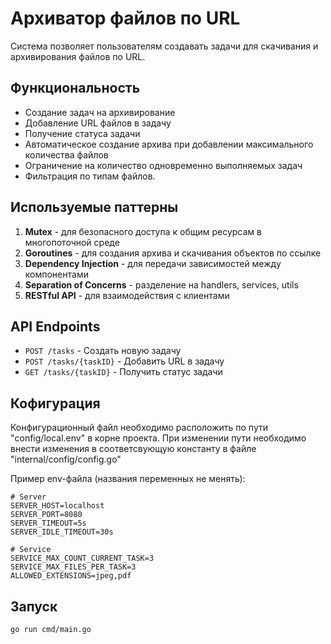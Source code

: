 # Архиватор файлов по URL

Система позволяет пользователям создавать задачи для скачивания и архивирования файлов по URL.

## Функциональность

- Создание задач на архивирование
- Добавление URL файлов в задачу
- Получение статуса задачи
- Автоматическое создание архива при добавлении максимального количества файлов
- Ограничение на количество одновременно выполняемых задач
- Фильтрация по типам файлов.

## Используемые паттерны

1. **Mutex** - для безопасного доступа к общим ресурсам в многопоточной среде
2. **Goroutines** - для создания архива и скачивания объектов по ссылке
3. **Dependency Injection** - для передачи зависимостей между компонентами
4. **Separation of Concerns** - разделение на handlers, services, utils
5. **RESTful API** - для взаимодействия с клиентами

## API Endpoints

- `POST /tasks` - Создать новую задачу
- `POST /tasks/{taskID}` - Добавить URL в задачу
- `GET /tasks/{taskID}` - Получить статус задачи

## Кофигурация

Конфигурационный файл необходимо расположить по пути "config/local.env" в корне проекта. 
При изменении пути необходимо внести изменения в соответсвующую константу в файле "internal/config/config.go"

Пример env-файла (названия переменных не менять):

```env
# Server
SERVER_HOST=localhost
SERVER_PORT=8080
SERVER_TIMEOUT=5s
SERVER_IDLE_TIMEOUT=30s

# Service
SERVICE_MAX_COUNT_CURRENT_TASK=3
SERVICE_MAX_FILES_PER_TASK=3
ALLOWED_EXTENSIONS=jpeg,pdf
```

## Запуск

```bash
go run cmd/main.go
